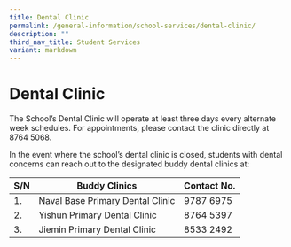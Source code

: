 ```yaml
---
title: Dental Clinic
permalink: /general-information/school-services/dental-clinic/
description: ""
third_nav_title: Student Services
variant: markdown
---
```

# **Dental Clinic**



The School’s Dental Clinic will operate at least three days every alternate week schedules.
For appointments, please contact the clinic directly at 8764 5068.

In the event where the school’s dental clinic is closed, students with dental concerns can reach out to the designated buddy dental clinics at:
 


| S/N | Buddy Clinics | Contact No. |
| -------- | -------- | -------- |
| 1. | Naval Base Primary Dental Clinic     | 9787 6975|
| 2.| Yishun Primary Dental Clinic |8764 5397|
|3.| Jiemin Primary Dental Clinic |8533 2492|
